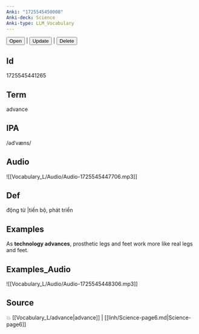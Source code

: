 ```yaml
---
Anki: "1725545450008"
Anki-deck: Science
Anki-type: LLM_Vocabulary
---
```

<button class="anki-btn-open">Open</button> | <button class="anki-btn-update">Update</button> | <button class="anki-btn-delete">Delete</button>

## Id
1725545441265
## Term
advance
## IPA
 /ədˈvæns/
## Audio
 ![[Vocabulary_L/Audio/Audio-1725545447706.mp3]]

## Def
 động từ |tiến bộ, phát triển 
## Examples
As **technology advances**, prosthetic legs and feet work more like real legs and feet.

## Examples_Audio
![[Vocabulary_L/Audio/Audio-1725545448306.mp3]]
## Source
💥 [[Vocabulary_L/advance|advance]] |  [[linh/Science-page6.md|Science-page6]]